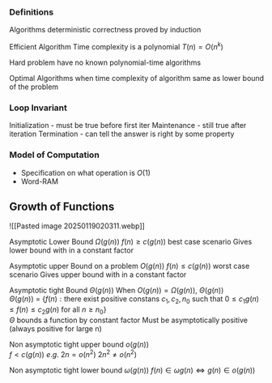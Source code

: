 
### Definitions 
Algorithms
	deterministic
	correctness proved by induction

Efficient Algorithm
	Time complexity is a polynomial $T(n)=O(n^k)$ 

Hard problem
	have no known polynomial-time algorithms

Optimal Algorithms
	when time complexity of algorithm same as lower bound of the problem

 
### Loop Invariant
Initialization - must be true before first iter
Maintenance - still true after iteration
Termination - can tell the answer is right by some property

 
### Model of Computation
- Specification on what operation is $O(1)$
- Word-RAM


## Growth of Functions
![[Pasted image 20250119020311.webp]]

Asymptotic Lower Bound $\Omega(g(n))$ 
	$f(n)\geq c(g(n))$ 
	best case scenario
	 Gives lower bound with in a constant factor

Asymptotic upper Bound on a problem $O(g(n))$ 
	$f(n)\leq c(g(n))$ 
	worst case scenario
	Gives upper bound with in a constant factor

Asymptotic tight Bound $\Theta(g(n))$ 
	When $O(g(n))=\Omega(g(n))$, $\Theta(g(n))$  
	$\Theta(g(n))$ = $\{ f(n): \text{there exist positive constans } c_{1}, c_{2}, n_{0} \text{ such that }0\leq c_{1}g(n)\leq f(n)\leq c_{2}g(n)\text{ for all }n\geq n_{0} \}$   
	$\Theta$ bounds a function by constant factor
	Must be asymptotically positive (always positive for large n)

Non asymptotic tight upper bound $o(g(n))$  
	$f<c(g(n))$ 
	$e$.$g$.  $2n=o(n^{2})$  $2n^{2}\neq o(n^{2})$ 

Non asymptotic tight lower bound $\omega(g(n))$
	$f(n)\in \omega g(n)\iff g(n)\in o(g(n))$
	 


